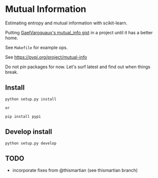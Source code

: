 # Mutual Information

Estimating entropy and mutual information with scikit-learn.

Putting [GaelVaroquaux's mutual_info gist](https://gist.github.com/GaelVaroquaux/ead9898bd3c973c40429) in a project until it has a better home.

See `Makefile` for example ops.

See https://pypi.org/project/mutual-info

Do not pin packages for now. Let's surf latest and find out when things break.

## Install

    python setup.py install

    or

    pip install pypi

## Develop install

    python setup.py develop

## TODO

* incorporate fixes from @thismartian (see thismartian branch)
